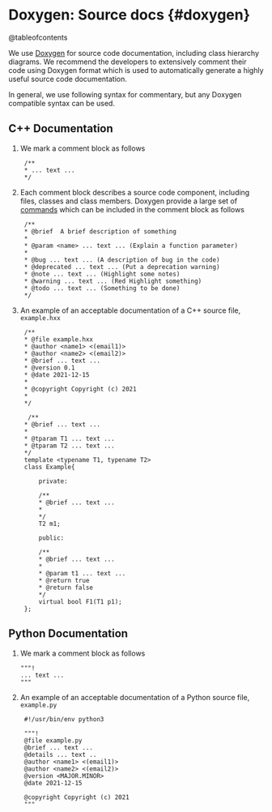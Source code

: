 # Doxygen: Source docs {#doxygen}

@tableofcontents

We use [Doxygen](https://www.doxygen.nl/manual/docblocks.html) for source code documentation, including class hierarchy diagrams. We recommend the developers to extensively comment their code using Doxygen format which is used to automatically generate a highly useful source code documentation. 

In general, we use following syntax for commentary, but any Doxygen compatible syntax can be used.

## C++ Documentation

1. We mark a comment block as follows

        /**
        * ... text ...
        */

2. Each comment block describes a source code component, including files, classes and class members. Doxygen provide a large set of [commands](https://www.doxygen.nl/manual/commands.html) which can be included in the comment block as follows

        /**
        * @brief  A brief description of something
        *
        * @param <name> ... text ... (Explain a function parameter)
        * 
        * @bug ... text ... (A description of bug in the code)
        * @deprecated ... text ... (Put a deprecation warning)
        * @note ... text ... (Highlight some notes)
        * @warning ... text ... (Red Highlight something)
        * @todo ... text ... (Something to be done)
        */

3. An example of an acceptable documentation of a C++ source file, `example.hxx`

        /**
        * @file example.hxx
        * @author <name1> <(email1)>
        * @author <name2> <(email2)>
        * @brief ... text ...
        * @version 0.1
        * @date 2021-12-15
        * 
        * @copyright Copyright (c) 2021
        * 
        */

         /**
        * @brief ... text ...
        * 
        * @tparam T1 ... text ...
        * @tparam T2 ... text ...
        */
        template <typename T1, typename T2>
        class Example{

            private:

            /**
            * @brief ... text ...
            * 
            */
            T2 m1;

            public: 

            /**
            * @brief ... text ...
            * 
            * @param t1 ... text ...
            * @return true 
            * @return false 
            */
            virtual bool F1(T1 p1);
        };


## Python Documentation

1.  We mark a comment block as follows

        """!
        ... text ...
        """

2. An example of an acceptable documentation of a Python source file, `example.py`

        #!/usr/bin/env python3

        """!
        @file example.py
        @brief ... text ...
        @details ... text ..
        @author <name1> <(email1)>
        @author <name2> <(email2)>
        @version <MAJOR.MINOR>
        @date 2021-12-15

        @copyright Copyright (c) 2021
        """

